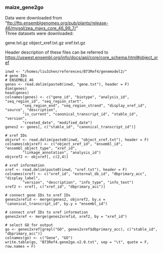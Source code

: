 ### maize_gene2go
Data were downloaded from "ftp://ftp.ensemblgenomes.org/pub/plants/release-46/mysql/zea_mays_core_46_99_7/"  
Three datasets were downloaded:

gene.txt.gz
object_xref.txt.gz
xref.txt.gz

Header description of these files can be referred to https://uswest.ensembl.org/info/docs/api/core/core_schema.html#object_xref

```
inwd <- "/homes/liu3zhen/references/B73Ref4/genemodel2/"
# gene IDs
# ENSEMBLE_46
genes <- read.delim(paste0(inwd, "gene.txt"), header = F)
dim(genes)
head(genes)
colnames(genes) <- c("gene_id", "biotype", "analysis_id", "seq_region_id", "seq_region_start",
		"seq_region_end", "seq_region_strand", "display_xref_id", "source", "description",
		"is_current", "canonical_transcript_id", "stable_id", "version",
		"created_date", "modified_date")
genes2 <- genes[, c("stable_id", "canonical_transcript_id")]

# xref IDs
objxref <- read.delim(paste0(inwd, "object_xref.txt"), header = F)
colnames(objxref) <- c("object_xref_id", "ensembl_id", "ensembl_object_type", "xref_id",
		"linkage_annotation", "analysis_id")
objxref2 <- objxref[, c(2,4)]

# xref information
xref <- read.delim(paste0(inwd, "xref.txt"), header = F)
colnames(xref) <- c("xref_id", "external_db_id", "dbprimary_acc", "display_label",
		"version", "description", "info_type", "info_text")
xref2 <- xref[, c("xref_id", "dbprimary_acc")]

# connect gene IDs to xref IDs
genes2xrefid <- merge(genes2, objxref2, by.x = "canonical_transcript_id", by.y = "ensembl_id")

# connect xref IDs to xref information
genes2xref <- merge(genes2xrefid, xref2, by = "xref_id")

# select GO for output
go <- genes2xref[grepl("GO", genes2xref$dbprimary_acc), c("stable_id", "dbprimary_acc")]
colnames(go) <- c("Gene", "GO")
write.table(go, "B73Ref4.gene2go.v2.0.txt", sep = "\t", quote = F, row.names = F)
```
